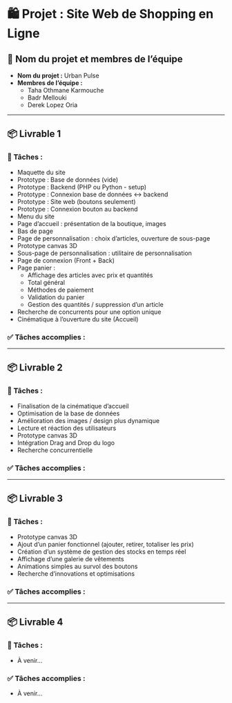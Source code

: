 # 🛍️ Projet : Site Web de Shopping en Ligne

## 👥 Nom du projet et membres de l’équipe

- **Nom du projet :** Urban Pulse  
- **Membres de l’équipe :**  
  - Taha Othmane Karmouche  
  - Badr Mellouki  
  - Derek Lopez Oria

---

## 📦 Livrable 1

### 🔧 Tâches :
- Maquette du site  
- Prototype : Base de données (vide)  
- Prototype : Backend (PHP ou Python - setup)  
- Prototype : Connexion base de données <-> backend  
- Prototype : Site web (boutons seulement)  
- Prototype : Connexion bouton au backend  
- Menu du site  
- Page d’accueil : présentation de la boutique, images  
- Bas de page  
- Page de personnalisation : choix d’articles, ouverture de sous-page  
- Prototype canvas 3D  
- Sous-page de personnalisation : utilitaire de personnalisation  
- Page de connexion (Front + Back)  
- Page panier :
  - Affichage des articles avec prix et quantités
  - Total général
  - Méthodes de paiement
  - Validation du panier
  - Gestion des quantités / suppression d’un article  
- Recherche de concurrents pour une option unique  
- Cinématique à l’ouverture du site (Accueil)

### ✅ Tâches accomplies :
<!-- Liste des tâches accomplies ici si disponible -->

---

## 📦 Livrable 2

### 🔧 Tâches :
- Finalisation de la cinématique d’accueil  
- Optimisation de la base de données  
- Amélioration des images / design plus dynamique  
- Lecture et réaction des utilisateurs  
- Prototype canvas 3D  
- Intégration Drag and Drop du logo  
- Recherche concurrentielle

### ✅ Tâches accomplies :
<!-- Liste des tâches accomplies ici si disponible -->

---

## 📦 Livrable 3

### 🔧 Tâches :
- Prototype canvas 3D  
- Ajout d’un panier fonctionnel (ajouter, retirer, totaliser les prix)  
- Création d’un système de gestion des stocks en temps réel  
- Affichage d’une galerie de vêtements  
- Animations simples au survol des boutons  
- Recherche d’innovations et optimisations

### ✅ Tâches accomplies :
<!-- Liste des tâches accomplies ici si disponible -->

---

## 📦 Livrable 4

### 🔧 Tâches :
- À venir...

### ✅ Tâches accomplies :
- À venir...
